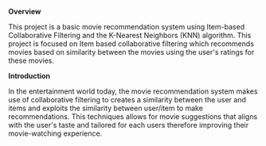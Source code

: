 **Overview**

This project is a basic movie recommendation system using Item-based Collaborative Filtering and the K-Nearest Neighbors (KNN) algorithm. This project is focused on Item based collaborative filtering which recommends movies based on similarity between the movies using the user's ratings for these movies.

**Introduction**

In the entertainment world today, the movie recommendation system makes use of collaborative filtering to creates a similarity between the user and items and exploits the similarity between user/item to make recommendations. This techniques allows for movie suggestions that aligns with the user's taste and tailored for each users therefore improving their movie-watching experience.

